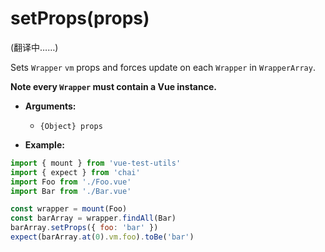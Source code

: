 # setProps(props)

(翻译中……)

Sets `Wrapper` `vm` props and forces update on each `Wrapper` in `WrapperArray`.

**Note every `Wrapper` must contain a Vue instance.**

- **Arguments:**
  - `{Object} props`

- **Example:**

```js
import { mount } from 'vue-test-utils'
import { expect } from 'chai'
import Foo from './Foo.vue'
import Bar from './Bar.vue'

const wrapper = mount(Foo)
const barArray = wrapper.findAll(Bar)
barArray.setProps({ foo: 'bar' })
expect(barArray.at(0).vm.foo).toBe('bar')
```
